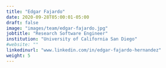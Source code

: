 ```yaml
---
title: "Edgar Fajardo"
date: 2020-09-28T05:00:01-05:00
draft: false
image: "images/team/edgar-fajardo.jpg"
jobtitle: "Research Software Engineer"
institution: "University of California San Diego"
#website: ""
linkedinurl: "www.linkedin.com/in/edgar-fajardo-hernandez"
weight: 5
---
```

